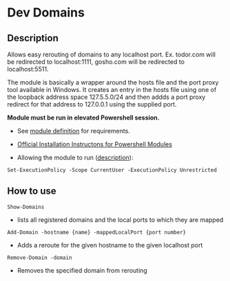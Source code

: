# Dev Domains

## Description

Allows easy rerouting of domains to any localhost port. Ex. todor.com will be redirected to localhost:1111, gosho.com will be redirected to localhost:5511.

The module is basically a wrapper around the hosts file and the port proxy tool available in Windows. It creates an entry in the hosts file using one of the loopback address space 127.5.5.0/24 and then addds a port proxy redirect for that address to 127.0.0.1 using the supplied port.

__Module must be run in elevated Powershell session.__

- See [module definition](https://github.com/todorm85/dev-domains/blob/master/dev-domains.psd1) for requirements.

- [Official Installation Instructons for Powershell Modules](https://msdn.microsoft.com/en-us/library/dd878350(v=vs.85).aspx#Anchor_1)

- Allowing the module to run ([description](https://docs.microsoft.com/en-us/powershell/module/microsoft.powershell.security/set-executionpolicy?view=powershell-6#required-parameters)):
``` PS
Set-ExecutionPolicy -Scope CurrentUser -ExecutionPolicy Unrestricted
```
## How to use
``` PS
Show-Domains
```
- lists all registered domains and the local ports to which they are mapped

``` PS
Add-Domain -hostname {name} -mappedLocalPort {port number}
```
- Adds a reroute for the given hostname to the given localhost port

``` PS
Remove-Domain -domain
```
- Removes the specified domain from rerouting